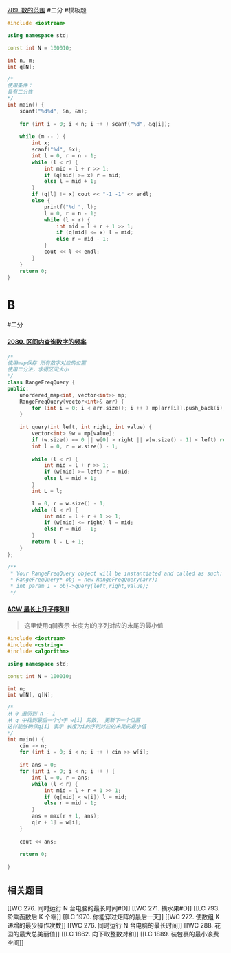 [789. 数的范围](https://www.acwing.com/problem/content/791/)
#二分  #模板题 
~~~c++
#include <iostream>

using namespace std; 

const int N = 100010; 

int n, m; 
int q[N]; 

/*
使用条件：
具有二分性
*/
int main() {
    scanf("%d%d", &n, &m); 
    
    for (int i = 0; i < n; i ++ ) scanf("%d", &q[i]); 
    
    while (m -- ) {
        int x; 
        scanf("%d", &x); 
        int l = 0, r = n - 1; 
        while (l < r) {
            int mid = l + r >> 1; 
            if (q[mid] >= x) r = mid; 
            else l = mid + 1; 
        }
        if (q[l] != x) cout << "-1 -1" << endl; 
        else {
            printf("%d ", l); 
            l = 0, r = n - 1; 
            while (l < r) {
                int mid = l + r + 1 >> 1; 
                if (q[mid] <= x) l = mid;
                else r = mid - 1; 
            }
            cout << l << endl; 
        }
    }
    return 0; 
}


~~~

# B
#二分
#### [2080. 区间内查询数字的频率](https://leetcode-cn.com/problems/range-frequency-queries/)
~~~c++
/*
使用map保存 所有数字对应的位置
使用二分法，求得区间大小
*/
class RangeFreqQuery {
public:
    unordered_map<int, vector<int>> mp; 
    RangeFreqQuery(vector<int>& arr) {
        for (int i = 0; i < arr.size(); i ++ ) mp[arr[i]].push_back(i); 
    }
    
    int query(int left, int right, int value) {
        vector<int> &w = mp[value];
        if (w.size() == 0 || w[0] > right || w[w.size() - 1] < left) return 0; 
        int l = 0, r = w.size() - 1;
        
        while (l < r) {
            int mid = l + r >> 1;
            if (w[mid] >= left) r = mid;
            else l = mid + 1;
        }
        int L = l;

        l = 0, r = w.size() - 1;
        while (l < r) {
            int mid = l + r + 1 >> 1;
            if (w[mid] <= right) l = mid;
            else r = mid - 1;
        }
        return l - L + 1;
    }
};

/**
 * Your RangeFreqQuery object will be instantiated and called as such:
 * RangeFreqQuery* obj = new RangeFreqQuery(arr);
 * int param_1 = obj->query(left,right,value);
 */
~~~


#### [ACW 最长上升子序列II](https://www.acwing.com/problem/content/898/)
> 这里使用q[i]表示 长度为i的序列对应的末尾的最小值

~~~c++
#include <iostream>
#include <cstring>
#include <algorithm>

using namespace std;

const int N = 100010;

int n; 
int w[N], q[N]; 

/*
从 0 遍历到 n - 1
从 q 中找到最后一个小于 w[i] 的数， 更新下一个位置
这样能够确保q[i] 表示 长度为i的序列对应的末尾的最小值
*/
int main() {
    cin >> n; 
    for (int i = 0; i < n; i ++ ) cin >> w[i]; 
    
    int ans = 0;
    for (int i = 0; i < n; i ++ ) {
        int l = 0, r = ans; 
        while (l < r) {
            int mid = l + r + 1 >> 1; 
            if (q[mid] < w[i]) l = mid;
            else r = mid - 1;
        }
        ans = max(r + 1, ans); 
        q[r + 1] = w[i];
    }
    
    cout << ans; 
    
    return 0; 
    
}
~~~
## 相关题目
[[WC 276. 同时运行 N 台电脑的最长时间#D]]
[[WC 271. 摘水果#D]]
[[LC 793. 阶乘函数后 K 个零]]
[[LC 1970. 你能穿过矩阵的最后一天]]
[[WC 272. 使数组 K 递增的最少操作次数]]
[[WC 276. 同时运行 N 台电脑的最长时间]]
[[WC 288. 花园的最大总美丽值]]
[[LC 1862. 向下取整数对和]]
[[LC 1889. 装包裹的最小浪费空间]]